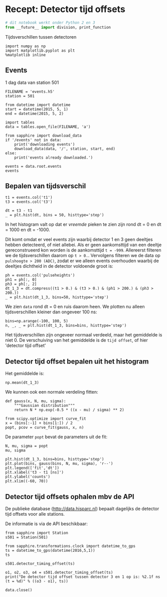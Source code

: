 # Recept: Detector tijd offsets

```python
# dit notebook werkt onder Python 2 en 3
from __future__ import division, print_function
```

Tijdsverschillen tussen detectoren

```{.python .input}
import numpy as np
import matplotlib.pyplot as plt
%matplotlib inline
```

## Events

1 dag data van station 501

```{.python .input}
FILENAME = 'events.h5'
station = 501
```

```{.python .input}
from datetime import datetime
start = datetime(2015, 5, 1)
end = datetime(2015, 5, 2)
```

```{.python .input}
import tables
data = tables.open_file(FILENAME, 'a')
```

```{.python .input}
from sapphire import download_data
if '/events' not in data:
    print('downloading events')
    download_data(data, '/', station, start, end)
else:
    print('events already downloaded.')
```

```{.python .input}
events = data.root.events
events
```

## Bepalen van tijdsverschil

```{.python .input}
t1 = events.col('t1')
t3 = events.col('t3')
```

```{.python .input}
dt = t3 - t1
_ = plt.hist(dt, bins = 50, histtype='step')
```

In het histogram valt op dat er *vreemde* pieken te zien zijn rond dt = 0 en dt
= 1000 en dt = -1000.

Dit komt omdat er veel events zijn waarbij detector 1 en 3 geen deeltjes hebben
detecteerd, of niet allebei. Als er geen aankomsttijd van een deeltje
gereconstrueerd kon worden is de aankomsttijd `t = -999`. Allereerst filteren we
de tijdsverschillen daarom op `t > 0.`. Vervolgens filteren we de data op
`pulshoogte > 200 (ADC)`, zodat er we alleen events overhouden waarbij de
deeltjes dichtheid in de detector voldoende groot is:

```{.python .input}
ph = events.col('pulseheights')
ph1 = ph[:, 0]
ph3 = ph[:, 2]
dt_1_3 = dt.compress((t1 > 0.) & (t3 > 0.) & (ph1 > 200.) & (ph3 > 200.))
_ = plt.hist(dt_1_3, bins=50, histtype='step')
```

We zien `data` rond dt = 0 en ruis daarom heen. We plotten nu alleen
tijdsverschillen kleiner dan ongeveer 100 ns:

```{.python .input}
bins=np.arange(-100, 100, 5)
n, _, _ = plt.hist(dt_1_3, bins=bins, histtype='step')
```

Het tijdsverschillen zijn ongeveer normaal verdeeld, maar het gemiddelde is niet
0. De verschuiving van het gemiddelde is de `tijd offset`, of hier 'detector
tijd offset'

## Detector tijd offset bepalen uit het histogram

Het gemiddelde is:

```{.python .input}
np.mean(dt_1_3)
```

We kunnen ook een normale verdeling fitten:

```{.python .input}
def gauss(x, N, mu, sigma):
    """Gaussian distribution"""
    return N * np.exp(-0.5 * ((x - mu) / sigma) ** 2)
```

```{.python .input}
from scipy.optimize import curve_fit
x = (bins[:-1] + bins[1:]) / 2
popt, pcov = curve_fit(gauss, x, n)
```

De parameter `popt` bevat de parameters uit de fit:

```{.python .input}
N, mu, sigma = popt
mu, sigma
```

```{.python .input}
plt.hist(dt_1_3, bins=bins, histtype='step')
plt.plot(bins, gauss(bins, N, mu, sigma), 'r--')
plt.legend(['fit','dt'])
plt.xlabel('t3 - t1 [ns]')
plt.ylabel('counts')
plt.xlim((-60, 70))
```

## Detector tijd offsets ophalen mbv de API

De publieke database (http://data.hisparc.nl) bepaalt dagelijks de detector tijd
offsets voor alle stations.

De informatie is via de API beschikbaar:

```{.python .input}
from sapphire import Station
s501 = Station(501)
```

```{.python .input}
from sapphire.transformations.clock import datetime_to_gps
ts = datetime_to_gps(datetime(2016,5,1))
ts
```

```{.python .input}
s501.detector_timing_offset(ts)
```

```{.python .input}
o1, o2, o3, o4 = s501.detector_timing_offset(ts)
print("De detector tijd offset tussen detector 3 en 1 op is: %2.1f ns (t = %d)" % ((o3 - o1), ts))
```

```{.python .input}
data.close()
```
